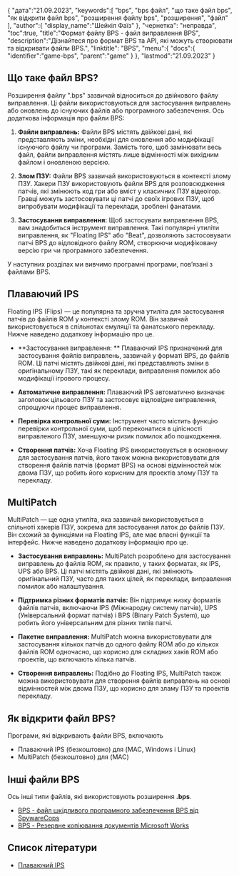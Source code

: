 {
"дата":"21.09.2023",
   "keywords":[
"bps",
"bps файл",
"що таке файл bps",
"як відкрити файл bps",
"розширення файлу bps",
"розширення",
"файл"
],
   "author":{
"display_name":"Шейкіл Фаїз"
},
"чернетка": "неправда",
"toc":true,
"title":"Формат файлу BPS - файл виправлення BPS",
   "description":"Дізнайтеся про формат BPS та API, які можуть створювати та відкривати файли BPS.",
"linktitle": "BPS",
   "menu":{
      "docs":{
         "identifier":"game-bps",
         "parent":"game"
}
},
"lastmod":"21.09.2023"
}

## Що таке файл BPS?

Розширення файлу ".bps" зазвичай відноситься до двійкового файлу виправлення. Ці файли використовуються для застосування виправлень або оновлень до існуючих файлів або програмного забезпечення. Ось додаткова інформація про файли BPS:

1. **Файли виправлень:** Файли BPS містять двійкові дані, які представляють зміни, необхідні для оновлення або модифікації існуючого файлу чи програми. Замість того, щоб замінювати весь файл, файли виправлення містять лише відмінності між вихідним файлом і оновленою версією.

2. **Злом ПЗУ:** Файли BPS зазвичай використовуються в контексті злому ПЗУ. Хакери ПЗУ використовують файли BPS для розповсюдження патчів, які змінюють код гри або вміст у класичних ПЗУ відеоігор. Гравці можуть застосовувати ці патчі до своїх ігрових ПЗУ, щоб випробувати модифікації та переклади, зроблені фанатами.

3. **Застосування виправлення:** Щоб застосувати виправлення BPS, вам знадобиться інструмент виправлення. Такі популярні утиліти виправлення, як "Floating IPS" або "Beat", дозволяють застосовувати патчі BPS до відповідного файлу ROM, створюючи модифіковану версію гри чи програмного забезпечення.

У наступних розділах ми вивчимо програмні програми, пов’язані з файлами BPS.

## Плаваючий IPS

Floating IPS (Flips) — це популярна та зручна утиліта для застосування патчів до файлів ROM у контексті злому ROM. Він зазвичай використовується в спільнотах емуляції та фанатського перекладу. Нижче наведено додаткову інформацію про це.

- **Застосування виправлення: ** Плаваючий IPS призначений для застосування файлів виправлень, зазвичай у форматі BPS, до файлів ROM. Ці патчі містять двійкові дані, які представляють зміни в оригінальному ПЗУ, такі як переклади, виправлення помилок або модифікації ігрового процесу.

- **Автоматичне виправлення:** Плаваючий IPS автоматично визначає заголовок цільового ПЗУ та застосовує відповідне виправлення, спрощуючи процес виправлення.

- **Перевірка контрольної суми:** Інструмент часто містить функцію перевірки контрольної суми, щоб переконатися в цілісності виправленого ПЗУ, зменшуючи ризик помилок або пошкодження.

- **Створення патчів:** Хоча Floating IPS використовується в основному для застосування патчів, його також можна використовувати для створення файлів патчів (формат BPS) на основі відмінностей між двома ПЗУ, що робить його корисним для проектів злому ПЗУ та перекладу.

## MultiPatch

MultiPatch — ще одна утиліта, яка зазвичай використовується в спільноті хакерів ПЗУ, зокрема для застосування латок до файлів ПЗУ. Він схожий за функціями на Floating IPS, але має власні функції та інтерфейс. Нижче наведено додаткову інформацію про це.

- **Застосування виправлень:** MultiPatch розроблено для застосування виправлень до файлів ROM, як правило, у таких форматах, як IPS, UPS або BPS. Ці патчі містять двійкові дані, які змінюють оригінальний ПЗУ, часто для таких цілей, як переклади, виправлення помилок або налаштування.

- **Підтримка різних форматів патчів:** Він підтримує низку форматів файлів патчів, включаючи IPS (Міжнародну систему патчів), UPS (Універсальний формат патчів) і BPS (Binary Patch System), що робить його універсальним для різних типів патчі.

- **Пакетне виправлення:** MultiPatch можна використовувати для застосування кількох патчів до одного файлу ROM або до кількох файлів ROM одночасно, що корисно для складних хаків ROM або проектів, що включають кілька патчів.

- **Створення виправлень:** Подібно до Floating IPS, MultiPatch також можна використовувати для створення файлів виправлень на основі відмінностей між двома ПЗУ, що корисно для зламу ПЗУ та проектів перекладу.

## Як відкрити файл BPS?

Програми, які відкривають файли BPS, включають

- Плаваючий IPS (безкоштовно) для (MAC, Windows і Linux)
- MultiPatch (безкоштовно) для (MAC)

## Інші файли BPS

Ось інші типи файлів, які використовують розширення **.bps**.

- [BPS - файл шкідливого програмного забезпечення BPS від SpywareCops](/uk/misc/bps-malware/)
- [BPS - Резервне копіювання документів Microsoft Works](/uk/misc/bps-works/)

## Список літератури
* [Плаваючий IPS](https://www.gamebrew.org/wiki/Floating_IPS)

